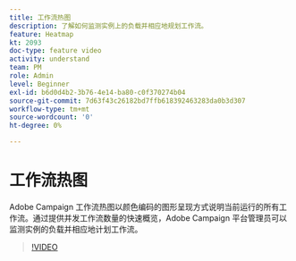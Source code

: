 ```yaml
---
title: 工作流热图
description: 了解如何监测实例上的负载并相应地规划工作流。
feature: Heatmap
kt: 2093
doc-type: feature video
activity: understand
team: PM
role: Admin
level: Beginner
exl-id: b6d0d4b2-3b76-4e14-ba80-c0f370274b04
source-git-commit: 7d63f43c26182bd7ffb618392463283da0b3d307
workflow-type: tm+mt
source-wordcount: '0'
ht-degree: 0%

---
```


# 工作流热图

Adobe Campaign 工作流热图以颜色编码的图形呈现方式说明当前运行的所有工作流。通过提供并发工作流数量的快速概览，Adobe Campaign 平台管理员可以监测实例的负载并相应地计划工作流。

>[!VIDEO](https://video.tv.adobe.com/v/25558?quality=12)
